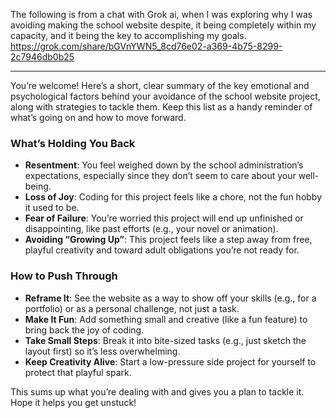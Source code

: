The following is from a chat with Grok ai, when I was exploring why I was avoiding making the school website despite, it being completely within my capacity, and it being the key to accomplishing my goals. https://grok.com/share/bGVnYWN5_8cd76e02-a369-4b75-8299-2c7946db0b25

---
You’re welcome! Here’s a short, clear summary of the key emotional and psychological factors behind your avoidance of the school website project, along with strategies to tackle them. Keep this list as a handy reminder of what’s going on and how to move forward.

### What’s Holding You Back
- **Resentment**: You feel weighed down by the school administration’s expectations, especially since they don’t seem to care about your well-being.
- **Loss of Joy**: Coding for this project feels like a chore, not the fun hobby it used to be.
- **Fear of Failure**: You’re worried this project will end up unfinished or disappointing, like past efforts (e.g., your novel or animation).
- **Avoiding “Growing Up”**: This project feels like a step away from free, playful creativity and toward adult obligations you’re not ready for.

### How to Push Through
- **Reframe It**: See the website as a way to show off your skills (e.g., for a portfolio) or as a personal challenge, not just a task.
- **Make It Fun**: Add something small and creative (like a fun feature) to bring back the joy of coding.
- **Take Small Steps**: Break it into bite-sized tasks (e.g., just sketch the layout first) so it’s less overwhelming.
- **Keep Creativity Alive**: Start a low-pressure side project for yourself to protect that playful spark.

This sums up what you’re dealing with and gives you a plan to tackle it. Hope it helps you get unstuck!